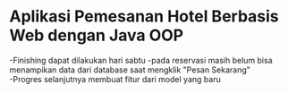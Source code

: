# Aplikasi Pemesanan Hotel Berbasis Web dengan Java OOP
-Finishing dapat dilakukan hari sabtu 
-pada reservasi masih belum bisa menampikan data dari database saat mengklik "Pesan Sekarang" <br>
-Progres selanjutnya membuat fitur dari model yang baru

<perubahan>